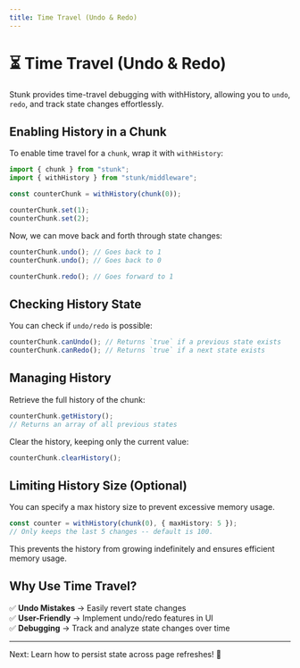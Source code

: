 ```yaml
---
title: Time Travel (Undo & Redo)
---
```


# ⏳ Time Travel (Undo & Redo)

Stunk provides time-travel debugging with withHistory, allowing you to `undo`, `redo`, and track state changes effortlessly.

## Enabling History in a Chunk

To enable time travel for a `chunk`, wrap it with `withHistory`:

```typescript
import { chunk } from "stunk";
import { withHistory } from "stunk/middleware";

const counterChunk = withHistory(chunk(0));

counterChunk.set(1);
counterChunk.set(2);
```

Now, we can move back and forth through state changes:

```typescript
counterChunk.undo(); // Goes back to 1
counterChunk.undo(); // Goes back to 0

counterChunk.redo(); // Goes forward to 1
```

## Checking History State

You can check if `undo/redo` is possible:

```typescript
counterChunk.canUndo(); // Returns `true` if a previous state exists
counterChunk.canRedo(); // Returns `true` if a next state exists
```

## Managing History

Retrieve the full history of the chunk:

```typescript
counterChunk.getHistory();
// Returns an array of all previous states
```

Clear the history, keeping only the current value:

```typescript
counterChunk.clearHistory();
```

## Limiting History Size (Optional)

You can specify a max history size to prevent excessive memory usage.

```typescript
const counter = withHistory(chunk(0), { maxHistory: 5 });
// Only keeps the last 5 changes -- default is 100.
```

This prevents the history from growing indefinitely and ensures efficient memory usage.

## Why Use Time Travel?

✅ **Undo Mistakes** → Easily revert state changes  
✅ **User-Friendly** → Implement undo/redo features in UI  
✅ **Debugging** → Track and analyze state changes over time

---

Next: Learn how to persist state across page refreshes! 🚀
